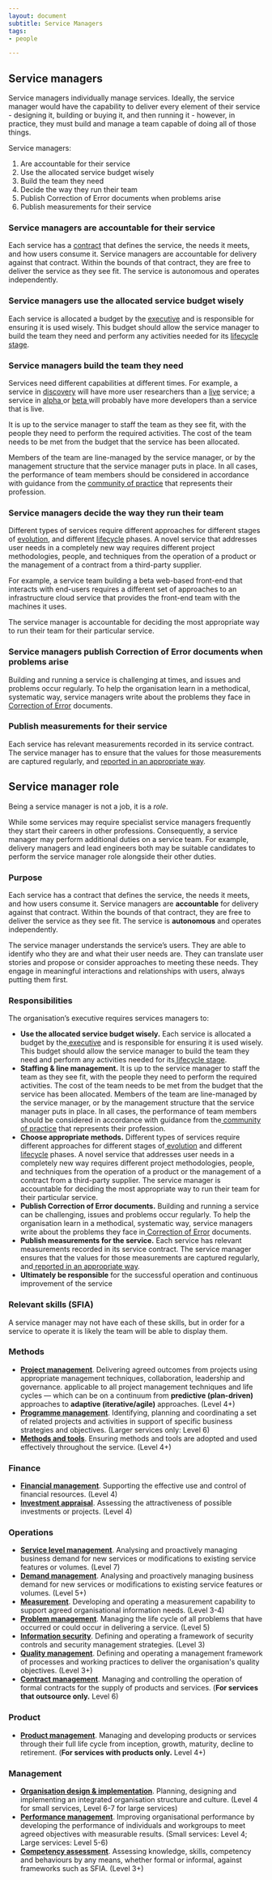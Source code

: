 ```yaml
---
layout: document
subtitle: Service Managers
tags:
- people

---
```

## Service managers

Service managers individually manage services. Ideally, the service
manager would have the capability to deliver every element of their
service - designing it, building or buying it, and then running it -
however, in practice, they must build and manage a team capable of
doing all of those things.

Service managers:

1. Are accountable for their service
2. Use the allocated service budget wisely
3. Build the team they need
4. Decide the way they run their team
5. Publish Correction of Error documents when problems arise
6. Publish measurements for their service

### Service managers are accountable for their service

Each service has a [contract](/service-contract) that defines the service, the needs it meets, and how users consume it. Service managers are accountable for delivery against that contract. Within the bounds of that contract, they are free to deliver the service as they see fit. The service is autonomous and operates independently.

### Service managers use the allocated service budget wisely

Each service is allocated a budget by the [executive](/executive) and is responsible for ensuring it is used wisely. This budget should allow the service manager to build the team they need and perform any activities needed for its [lifecycle stage](/lifecycle).

### Service managers build the team they need

Services need different capabilities at different times. For example, a service in [discovery](/lifecycle/#discovery) will have more user researchers than a [live](/lifecycle/#live) service; a service in [alpha ](/lifecycle/#alpha)or [beta ](/lifecycle/#beta)will probably
have more developers than a service that is live.

It is up to the service manager to staff the team as they see fit, with the people they need to perform the required activities. The cost of the team needs to be met from the budget that the service has been allocated.

Members of the team are line-managed by the service manager, or by the management structure that the service manager puts in place. In all cases, the performance of team members should be considered in accordance with guidance from the [community of practice](/community-of-practice) that represents their profession.

### Service managers decide the way they run their team

Different types of services require different approaches for different
stages of [evolution](/evolution/), and different [lifecycle](/lifecycle/) phases. A novel service that addresses user needs in a completely new way requires different project methodologies, people, and techniques from the operation of a product or the management of a contract from a third-party supplier.

For example, a service team building a beta web-based front-end that
interacts with end-users requires a different set of approaches to an
infrastructure cloud service that provides the front-end team with the
machines it uses.

The service manager is accountable for deciding the most appropriate
way to run their team for their particular service.

### Service managers publish Correction of Error documents when problems arise

Building and running a service is challenging at times, and issues and
problems occur regularly. To help the organisation learn in a
methodical, systematic way, service managers write about the problems
they face in [Correction of Error](/coe/) documents.

### Publish measurements for their service

Each service has relevant measurements recorded in its service contract. The service manager has to ensure that the values for those measurements are captured regularly, and [reported in an appropriate way](/measuring-service-performance/#recording-service-performance-measures/).

## Service manager role

Being a service manager is not a job, it is a _role_.

While some services may require specialist service managers frequently they start their careers in other professions. Consequently, a service manager may perform additional duties on a service team. For example, delivery managers and lead engineers both may be suitable candidates to perform the service manager role alongside their other duties.

### Purpose

Each service has a contract that defines the service, the needs it meets, and how users consume it. Service managers are **accountable** for delivery against that contract. Within the bounds of that contract, they are free to deliver the service as they see fit. The service is **autonomous** and operates independently.

The service manager understands the service’s users. They are able to identify who they are and what their user needs are. They can translate user stories and propose or consider approaches to meeting these needs. They engage in meaningful interactions and relationships with users, always putting them first.

### Responsibilities

The organisation’s executive requires services managers to:

* **Use the allocated service budget wisely.** Each service is allocated a budget by the[ executive](https://osom.guide/executive) and is responsible for ensuring it is used wisely. This budget should allow the service manager to build the team they need and perform any activities needed for its[ lifecycle stage](https://osom.guide/lifecycle).
* **Staffing & line management.** It is up to the service manager to staff the team as they see fit, with the people they need to perform the required activities. The cost of the team needs to be met from the budget that the service has been allocated. Members of the team are line-managed by the service manager, or by the management structure that the service manager puts in place. In all cases, the performance of team members should be considered in accordance with guidance from the[ community of practice](https://osom.guide/community-of-practice) that represents their profession.
* **Choose appropriate methods.** Different types of services require different approaches for different stages of[ evolution](https://osom.guide/evolution/) and different[ lifecycle](https://osom.guide/lifecycle/) phases. A novel service that addresses user needs in a completely new way requires different project methodologies, people, and techniques from the operation of a product or the management of a contract from a third-party supplier. The service manager is accountable for deciding the most appropriate way to run their team for their particular service.
* **Publish Correction of Error documents.** Building and running a service can be challenging, issues and problems occur regularly. To help the organisation learn in a methodical, systematic way, service managers write about the problems they face in[ Correction of Error](https://osom.guide/coe/) documents.
* **Publish measurements for the service.** Each service has relevant measurements recorded in its service contract. The service manager ensures that the values for those measurements are captured regularly, and[ reported in an appropriate way](https://osom.guide/measuring-service-performance/#recording-service-performance-measures/).
* **Ultimately be responsible** for the successful operation and continuous improvement of the service

### Relevant skills (SFIA)

A service manager may not have each of these skills, but in order for a service to operate it is likely the team will be able to display them.

### Methods

* [**Project management**](https://sfia-online.org/en/sfia-8/skills/project-management). Delivering agreed outcomes from projects using appropriate management techniques, collaboration, leadership and governance. applicable to all project management techniques and life cycles — which can be on a continuum from **predictive (plan-driven)** approaches to **adaptive (iterative/agile)** approaches. (Level 4+)
* [**Programme management**](https://sfia-online.org/en/sfia-8/skills/programme-management). Identifying, planning and coordinating a set of related projects and activities in support of specific business strategies and objectives. (Larger services only: Level 6)
* [**Methods and tools**](https://sfia-online.org/en/sfia-8/skills/methods-and-tools). Ensuring methods and tools are adopted and used effectively throughout the service. (Level 4+)

### Finance

* [**Financial management**](https://sfia-online.org/en/sfia-8/skills/financial-management). Supporting the effective use and control of financial resources. (Level 4)
* [**Investment appraisal**](https://sfia-online.org/en/sfia-8/skills/investment-appraisal). Assessing the attractiveness of possible investments or projects. (Level 4)

### Operations

* [**Service level management**](https://sfia-online.org/en/sfia-8/skills/service-level-management). Analysing and proactively managing business demand for new services or modifications to existing service features or volumes. (Level 7)
* [**Demand management**](https://sfia-online.org/en/sfia-8/skills/demand-management). Analysing and proactively managing business demand for new services or modifications to existing service features or volumes. (Level 5+)
* [**Measurement**](https://sfia-online.org/en/sfia-8/skills/measurement). Developing and operating a measurement capability to support agreed organisational information needs. (Level 3-4)
* [**Problem management**](https://sfia-online.org/en/sfia-8/skills/problem-management). Managing the life cycle of all problems that have occurred or could occur in delivering a service. (Level 5)
* [**Information security**](https://sfia-online.org/en/sfia-8/skills/information-security). Defining and operating a framework of security controls and security management strategies. (Level 3)
* [**Quality management**](https://sfia-online.org/en/sfia-8/skills/quality-management). Defining and operating a management framework of processes and working practices to deliver the organisation's quality objectives. (Level 3+)
* [**Contract management**](https://sfia-online.org/en/sfia-8/skills/contract-management). Managing and controlling the operation of formal contracts for the supply of products and services. (**For services that outsource only.** Level 6)

### Product

* [**Product management**](https://sfia-online.org/en/sfia-8/skills/performance-management). Managing and developing products or services through their full life cycle from inception, growth, maturity, decline to retirement. (**For services with products only.** Level 4+)

### Management

* [**Organisation design & implementation**](https://sfia-online.org/en/sfia-8/skills/organisation-design-and-implementation). Planning, designing and implementing an integrated organisation structure and culture. (Level 4 for small services, Level 6-7 for large services)
* [**Performance management**](https://sfia-online.org/en/sfia-8/skills/performance-management). Improving organisational performance by developing the performance of individuals and workgroups to meet agreed objectives with measurable results. (Small services: Level 4; Large services: Level 5-6)
* [**Competency assessment**](https://sfia-online.org/en/sfia-8/skills/competency-assessment). Assessing knowledge, skills, competency and behaviours by any means, whether formal or informal, against frameworks such as SFIA. (Level 3+)